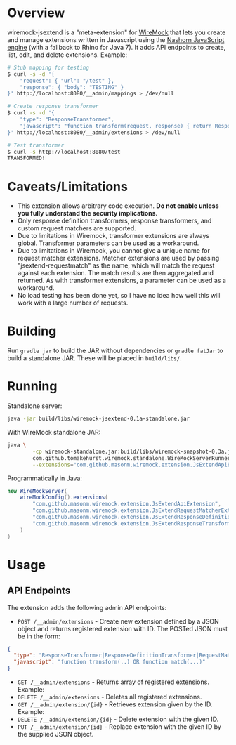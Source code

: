 # Overview

wiremock-jsextend is a "meta-extension" for [WireMock](http://wiremock.org) that lets you create and manage extensions written in Javascript using the [Nashorn JavaScript engine](http://www.n-k.de/riding-the-nashorn/) (with a fallback to Rhino for Java 7). It adds API endpoints to create, list, edit, and delete extensions. Example:

```sh
# Stub mapping for testing
$ curl -s -d '{
    "request": { "url": "/test" },
    "response": { "body": "TESTING" }
}' http://localhost:8080/__admin/mappings > /dev/null

# Create response transformer
$ curl -s -d '{
    "type": "ResponseTransformer",
    "javascript": "function transform(request, response) { return Response.Builder.like(response).but().body(\"TRANSFORMED!\").build(); }"
}' http://localhost:8080/__admin/extensions > /dev/null

# Test transformer
$ curl -s http://localhost:8080/test
TRANSFORMED!
```

# Caveats/Limitations

* This extension allows arbitrary code execution. **Do not enable unless you fully understand the security implications.**
* Only response definition transformers, response transformers, and custom request matchers are supported.
* Due to limitations in Wiremock, transformer extensions are always global. Transformer parameters can be used as a workaround.
* Due to limitations in Wiremock, you cannot give a unique name for request matcher extensions. Matcher extensions are used by passing "jsextend-requestmatch" as the name, which will match the request against each extension. The match results are then aggregated and returned. As with transformer extensions, a parameter can be used as a workaround.
* No load testing has been done yet, so I have no idea how well this will work with a large number of requests.

# Building

Run `gradle jar` to build the JAR without dependencies or `gradle fatJar` to build a standalone JAR.
These will be placed in `build/libs/`.

# Running

Standalone server:
```sh
java -jar build/libs/wiremock-jsextend-0.1a-standalone.jar
```

With WireMock standalone JAR:
```sh
java \
        -cp wiremock-standalone.jar:build/libs/wiremock-snapshot-0.3a.jar \
        com.github.tomakehurst.wiremock.standalone.WireMockServerRunner \
        --extensions="com.github.masonm.wiremock.extension.JsExtendApiExtension,com.github.masonm.wiremock.extension.JsExtendRequestMatcherExtensionAdapter,com.github.masonm.wiremock.extension.JsExtendResponseDefinitionTransformerExtensionAdapter,com.github.masonm.wiremock.extension.JsExtendResponseTransformerExtensionAdapter"
```

Programmatically in Java:
```java
new WireMockServer(
    wireMockConfig().extensions(
        "com.github.masonm.wiremock.extension.JsExtendApiExtension",
        "com.github.masonm.wiremock.extension.JsExtendRequestMatcherExtensionAdapter",
        "com.github.masonm.wiremock.extension.JsExtendResponseDefinitionTransformerExtensionAdapter",
        "com.github.masonm.wiremock.extension.JsExtendResponseTransformerExtensionAdapter"
    )
)
```

# Usage

## API Endpoints

The extension adds the following admin API endpoints:
* `POST /__admin/extensions` - Create new extension defined by a JSON object and returns registered extension with ID. The POSTed JSON must be in the form:
```json
{
  "type": "ResponseTransformer|ResponseDefinitionTransformer|RequestMatcherExtension",
  "javascript": "function transform(..) OR function match(...)"
}
```
* `GET /__admin/extensions` - Returns array of registered extensions. Example:
* `DELETE /__admin/extensions` - Deletes all registered extensions.
* `GET /__admin/extension/{id}` - Retrieves extension given by the ID. Example:
* `DELETE /__admin/extension/{id}` - Delete extension with the given ID.
* `PUT /__admin/extension/{id}` - Replace extension with the given ID by the supplied JSON object.
